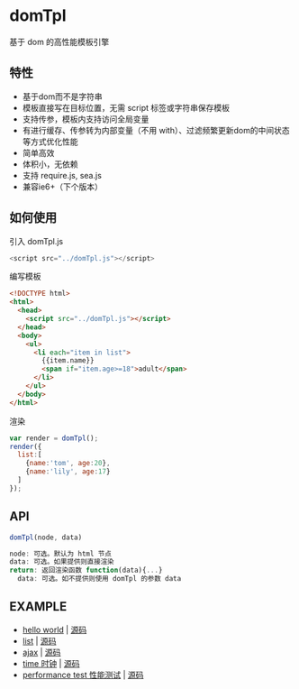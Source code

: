 # domTpl
基于 dom 的高性能模板引擎

## 特性
* 基于dom而不是字符串
* 模板直接写在目标位置，无需 script 标签或字符串保存模板
* 支持传参，模板内支持访问全局变量
* 有进行缓存、传参转为内部变量（不用 with）、过滤频繁更新dom的中间状态等方式优化性能
* 简单高效
* 体积小，无依赖
* 支持 require.js, sea.js
* 兼容ie6+（下个版本）

## 如何使用

引入 domTpl.js
```javascript
<script src="../domTpl.js"></script>
```

编写模板
```html
<!DOCTYPE html>
<html>
  <head>
    <script src="../domTpl.js"></script>
  </head>
  <body>
    <ul>
      <li each="item in list">
        {{item.name}}
        <span if="item.age>=18">adult</span>
      </li>
    </ul>
  </body>
</html>
```

渲染
```javascript
var render = domTpl();
render({
  list:[
    {name:'tom', age:20},
    {name:'lily', age:17}
  ]
});
```

## API
```javascript
domTpl(node, data)
```
```javascript
node: 可选。默认为 html 节点
data: 可选。如果提供则直接渲染
return: 返回渲染函数 function(data){...}
  data: 可选。如不提供则使用 domTpl 的参数 data
```

## EXAMPLE
* [hello world](https://cdn.rawgit.com/wusfen/domTpl/master/example/helloWorld.html) | [源码](example/helloWorld.html)
* [list](https://cdn.rawgit.com/wusfen/domTpl/master/example/list.html) | [源码](example/list.html)
* [ajax](https://cdn.rawgit.com/wusfen/domTpl/master/example/ajax.html) | [源码](example/ajax.html)
* [time 时钟](https://cdn.rawgit.com/wusfen/domTpl/master/example/time.html) | [源码](example/time.html)
* [performance test 性能测试](https://cdn.rawgit.com/wusfen/domTpl/master/example/bigArray.html) | [源码](example/bigArray.html)
